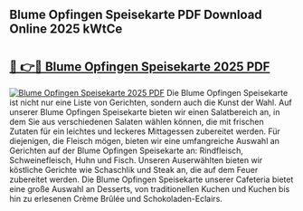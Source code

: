 ## Blume Opfingen Speisekarte PDF Download Online 2025 kWtCe

# <h2><a href="http://gc6jemj.nevu.top/?p=Blume+Opfingen+Speisekarte">🔗 👉🔴 Blume Opfingen Speisekarte 2025 PDF</a></h2>

[![Blume Opfingen Speisekarte 2025 PDF](https://i.imgur.com/dBaPXMq.png)](http://gc6jemj.nevu.top/?p=Blume+Opfingen+Speisekarte)
Die Blume Opfingen Speisekarte ist nicht nur eine Liste von Gerichten, sondern auch die Kunst der Wahl. Auf unserer Blume Opfingen Speisekarte bieten wir einen Salatbereich an, in dem Sie aus verschiedenen Salaten wählen können, die mit frischen Zutaten für ein leichtes und leckeres Mittagessen zubereitet werden. Für diejenigen, die Fleisch mögen, bieten wir eine umfangreiche Auswahl an Gerichten auf der Blume Opfingen Speisekarte an: Rindfleisch, Schweinefleisch, Huhn und Fisch. Unseren Auserwählten bieten wir köstliche Gerichte wie Schaschlik und Steak an, die auf dem Feuer zubereitet werden. Die Blume Opfingen Speisekarte unserer Cafeteria bietet eine große Auswahl an Desserts, von traditionellen Kuchen und Kuchen bis hin zu erlesenen Crème Brûlée und Schokoladen-Eclairs.
